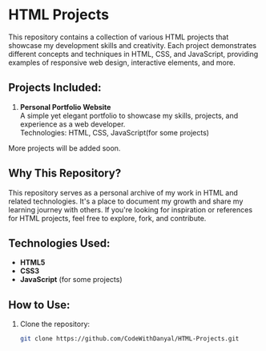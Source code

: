 # HTML Projects

This repository contains a collection of various HTML projects that showcase my development skills and creativity. Each project demonstrates different concepts and techniques in HTML, CSS, and JavaScript, providing examples of responsive web design, interactive elements, and more.

## Projects Included:

1. **Personal Portfolio Website**  
   A simple yet elegant portfolio to showcase my skills, projects, and experience as a web developer.  
   Technologies: HTML, CSS, JavaScript(for some projects)


More projects will be added soon.

## Why This Repository?

This repository serves as a personal archive of my work in HTML and related technologies. It's a place to document my growth and share my learning journey with others. If you're looking for inspiration or references for HTML projects, feel free to explore, fork, and contribute.

## Technologies Used:

- **HTML5**
- **CSS3**
- **JavaScript** (for some projects)

## How to Use:

1. Clone the repository:
   ```bash
   git clone https://github.com/CodeWithDanyal/HTML-Projects.git
